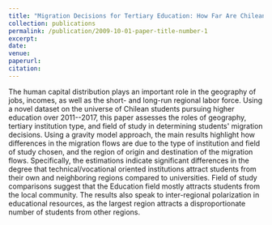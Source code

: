 ```yaml
---
title: "Migration Decisions for Tertiary Education: How Far Are Chilean Students Willing to Go? (Working Paper)"
collection: publications
permalink: /publication/2009-10-01-paper-title-number-1
excerpt: 
date: 
venue: 
paperurl: 
citation: 
---
```


The human capital distribution plays an important role in the geography of jobs, incomes, as well as the short- and long-run regional labor force. Using a novel dataset on the universe of Chilean students pursuing higher education over 2011--2017, this paper assesses the roles of geography, tertiary institution type, and field of study in determining students' migration decisions. Using a gravity model approach, the main results highlight how differences in the migration flows are due to the type of institution and field of study chosen, and the region of origin and destination of the migration flows. Specifically, the estimations indicate significant differences in the degree that technical/vocational oriented institutions attract students from their own and neighboring regions compared to universities. Field of study comparisons suggest that the Education field mostly attracts students from the local community. The results also speak to inter-regional polarization in educational resources, as the largest region attracts a disproportionate number of students from other regions.


